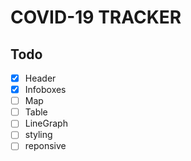 # COVID-19 TRACKER

## Todo

- [x] Header
- [x] Infoboxes
- [ ] Map
- [ ] Table
- [ ] LineGraph
- [ ] styling
- [ ] reponsive
